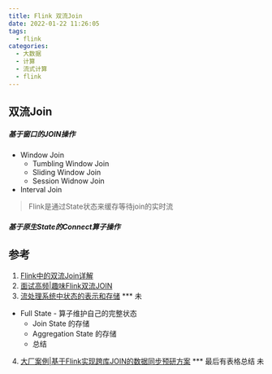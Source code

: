 ```yaml
---
title: Flink 双流Join
date: 2022-01-22 11:26:05
tags:
  - flink
categories: 
  - 大数据 
  - 计算  
  - 流式计算 
  - flink
---
```



<p></p>
<!-- more -->

## 双流Join

##### 基于窗口的JOIN操作 
+ Window Join
  + Tumbling Window Join
  + Sliding Window Join
  + Session Widnow Join
+ Interval Join

> Flink是通过State状态来缓存等待join的实时流

#####  基于原生State的Connect算子操作 


## 参考
1. [Flink中的双流Join详解](https://blog.csdn.net/m0_49834705/article/details/119421944)
2. [面试高频|趣味Flink双流JOIN](https://zhuanlan.zhihu.com/p/452924664)
3. [流处理系统中状态的表示和存储](https://www.skyzh.dev/posts/articles/2022-01-15-store-of-streaming-states/) *** 未
  + Full State - 算子维护自己的完整状态      
    - Join State 的存储
    - Aggregation State 的存储
    - 总结  
4. [大厂案例|基于Flink实现跨库JOIN的数据同步预研方案](https://mp.weixin.qq.com/s/Sc1tgBWPVfGIcVuYr-UrKA)  ***  最后有表格总结 未